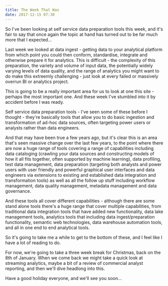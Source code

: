 ```yaml
---
title: The Week That Was
date: 2017-12-15 07:30
---
```

So I've been looking at self service data preparation tools this week, and it's fair to say that once again the topic at hand has turned out to be far much more that I expected...
<!--more-->

Last week we looked at data ingest - getting data to your analytical platform from which point you could then conform, standardise, integrate and otherwise prepare it for analytics.  This is difficult - the complexity of this preparation, the variety and volume of input data, the potentially widely varying levels of data quality, and the range of analytics you might want to do make this extreemly challenging - just look at every failed or massively overrun BI or analytics project.

This is going to be a really important area for us to look at one this site - perhaps the most important one.  And these week I've stumbled into it by accident before I was ready.

Self service data preparation tools - I've seen some of these before I thought - they're basically tools that allow you to do basic ingestion and transformation of ad-hoc data sources, often targeting power users or analysts rather than data engineers.

And that may have been true a few years ago, but it's clear this is an area that's seen massive change over the last few years, to the point where there are now a huge range of tools covering a range of capabilities including data cataloging (crawling your data sources and constructing models of how it all fits together, often supported by machine learning), data profiling, test data management, data preparation (targeting both analysts and power users with user friendly and powerful graphical user interfaces and data engineers via extensions to existing and established data integration and transformation tools) as well as all the follow up stuff including workflow management, data quality management, metadata management and data governance.

And these tools all cover different capabilities - although there are some stand alone tools there's a huge range that cover multiple capabilities, from traditional data integration tools that have added new functionality, data lake management tools, analytics tools that including data ingest/preparation functionality, semantic web technologies, data warehouse automation tools, and all in one end to end analytical tools.

So it's going to take me a while to get to the bottom of these, and I feel like I have a lot of reading to do.

For now, we're going to take a three week break for Christmas, back on the 8th of January.  When we come back we might take a quick look at streaming analytics, maybe a bit of a review of commercial analyst reporting, and then we'll dive headlong into this.

Have a good holiday everyone, and we'll see you soon...